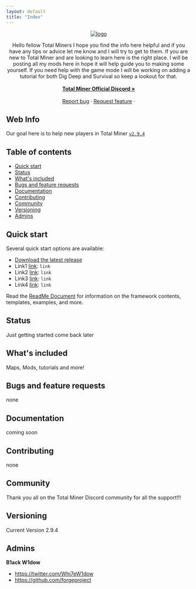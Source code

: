 ```yaml
---
layout: default
title: "Index"
---
```

<p align="center">
  <a href="forgeproject.net/">
   <a href='https://postimg.cc/SJpSBRNH' target='_blank'><img src='https://i.postimg.cc/SJpSBRNH/logo.png' border='0' alt='logo'/></a>
  </a>
</p>


<p align="center">
  Hello fellow Total Miners I hope you find the info here helpful and if you have any tips or advice let me know and I will try to get to them. If you are new to Total Miner 
  and are looking to learn here is the right place. I will be posting all my mods here in hope it will help guide you to making some yourself. If you need help with the game mode I
  will be working on adding a tutorial for both Dig Deep and Survival so keep a lookout for that.
  <br>
  <br>
  <a href="https://discord.gg/totalminer"><strong>Total Miner Official Discord »</strong></a>
  <br>
  <br>
  <a href="https://github.com/forgeproject/forgeproject.github.io/issues">Report bug</a>
  ·
  <a href="https://github.com/forgeproject/forgeproject.github.io/issues?q=is%3Aopen+is%3Aissue+label%3Aenhancement">Request feature</a>
  ·
</p>


## Web Info

Our goal here is to help new players in Total Miner  [`v2.9.4`](https://discord.com/channels/259780503115137028/655266423484186673) 

## Table of contents

- [Quick start](#quick-start)
- [Status](#status)
- [What's included](#whats-included)
- [Bugs and feature requests](#bugs-and-feature-requests)
- [Documentation](#documentation)
- [Contributing](#contributing)
- [Community](#community)
- [Versioning](#versioning)
- [Admins](#admins)



## Quick start

Several quick start options are available:

- [Download the latest release](https://github.com/forgeproject/forgeproject.github.io/archive/refs/heads/main.zip)
- Link1 [link](https:): `link`
- Link2 [link](https:): `link`
- Link3 [link](https:): `link`
- Link4 [link](https:): `link`

Read the [ReadMe Document](./another-page.md) for information on the framework contents, templates, examples, and more.


## Status

Just getting started come back later


## What's included

Maps, Mods, tutorials and more!


## Bugs and feature requests

none


## Documentation

coming soon


## Contributing

none


## Community

Thank you all on the Total Miner Discord community for all the support!!!


## Versioning

Current Version 2.9.4


## Admins

**B1ack W1dow**
- <https://twitter.com/Whi7eW1dow>
- <https://github.com/forgeproject>


